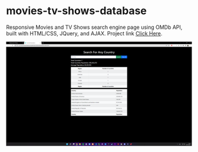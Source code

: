 # movies-tv-shows-database
Responsive Movies and TV Shows search engine page using OMDb API, built with HTML/CSS, JQuery, and AJAX.
Project link [Click Here]([https://pages.github.com/](https://ehabzubedat.github.io/movies-tv-shows-database/)).


![](assets/images/preview.png)
